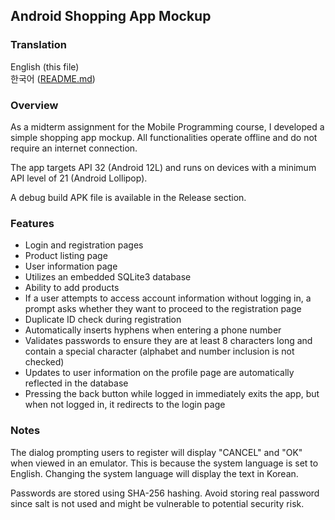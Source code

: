 ## Android Shopping App Mockup

### Translation
English (this file)  
한국어 ([README.md](README.md))

### Overview
As a midterm assignment for the Mobile Programming course, I developed a simple shopping app mockup.
All functionalities operate offline and do not require an internet connection.

The app targets API 32 (Android 12L) and runs on devices with a minimum API level of 21 (Android Lollipop).

A debug build APK file is available in the Release section.

### Features
 * Login and registration pages
 * Product listing page
 * User information page
 * Utilizes an embedded SQLite3 database
 * Ability to add products
 * If a user attempts to access account information without logging in, a prompt asks whether they want to proceed to the registration page
 * Duplicate ID check during registration
 * Automatically inserts hyphens when entering a phone number
 * Validates passwords to ensure they are at least 8 characters long and contain a special character (alphabet and number inclusion is not checked)
 * Updates to user information on the profile page are automatically reflected in the database
 * Pressing the back button while logged in immediately exits the app, but when not logged in, it redirects to the login page

### Notes
The dialog prompting users to register will display "CANCEL" and "OK" when viewed in an emulator.
This is because the system language is set to English. Changing the system language will display the text in Korean.

Passwords are stored using SHA-256 hashing.
Avoid storing real password since salt is not used and might be vulnerable to potential security risk.

